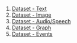 <ol>
    <li/> <a href="listing_data_text.htm"> Dataset - Text </a>
    <li/> <a href="$"> Dataset - Image </a>
    <li/> <a href="#"> Dataset - Audio/Speech </a>
    <li/> <a href="#"> Dataset - Graph </a>
    <li/> <a href="#"> Dataset - Events </a>
</ol>
